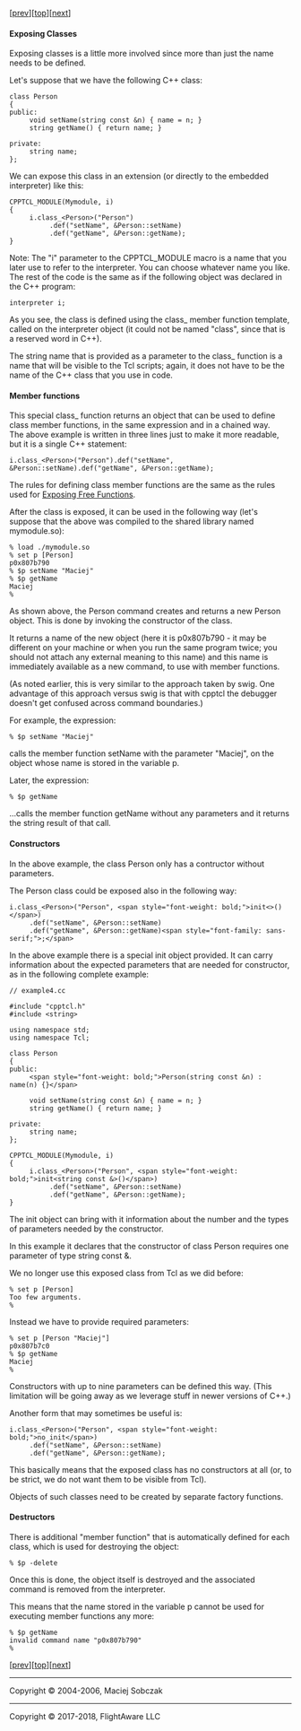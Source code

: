 [[prev](freefun.md)][[top](README.md)][[next](objects.md)]  

#### Exposing Classes  

Exposing classes is a little more involved since more than just the name needs to be defined.

Let's suppose that we have the following C++ class:

```
class Person  
{  
public:  
     void setName(string const &n) { name = n; }  
     string getName() { return name; }  

private:  
     string name;  
};  
```

We can expose this class in an extension (or directly to the embedded interpreter) like this:

```
CPPTCL_MODULE(Mymodule, i)  
{  
     i.class_<Person>("Person")  
          .def("setName", &Person::setName)  
          .def("getName", &Person::getName);  
}  
```

Note: The "i" parameter to the CPPTCL_MODULE macro is a name that you later use to refer to the interpreter. You can choose whatever name you like. The rest of the code is the same as if the following object was declared in the C++ program:  

```
interpreter i;  
```

As you see, the class is defined using the class_ member function template, called on the interpreter object (it could not be named "class", since that is a reserved word in C++).

The string name that is provided as a parameter to the class_ function is a name that will be visible to the Tcl scripts; again, it does not have to be the name of the C++ class that you use in code.  

#### <a name="members"></a>Member functions

This special class_ function returns an object that can be used to define class member functions, in the same expression and in a chained way.  
The above example is written in three lines just to make it more readable, but it is a single C++ statement:  

```
i.class_<Person>("Person").def("setName", &Person::setName).def("getName", &Person::getName);  
```

The rules for defining class member functions are the same as the rules used for [Exposing Free Functions](freefun.md).  

After the class is exposed, it can be used in the following way (let's suppose that the above was compiled to the shared library named mymodule.so):  

```
% load ./mymodule.so  
% set p [Person]  
p0x807b790  
% $p setName "Maciej"  
% $p getName  
Maciej  
%  
```

As shown above, the Person command creates and returns a new Person object. This is done by invoking the constructor of the class.

It returns a name of the new object (here it is p0x807b790 - it may be different on your machine or when you run the same program twice; you should not attach any external meaning to this name) and this name is immediately available as a new command, to use with member functions.

(As noted earlier, this is very similar to the approach taken by swig. One advantage of this approach versus swig is that with cpptcl the debugger doesn't get confused across command boundaries.)

For example, the expression:

```
% $p setName "Maciej"  
```

calls the member function setName with the parameter "Maciej", on the object whose name is stored in the variable p.

Later, the expression:

```
% $p getName  
```

...calls the member function getName without any parameters and it returns the string result of that call.

#### <a name="constructors"></a>Constructors

In the above example, the class Person only has a contructor without parameters.

The Person class could be exposed also in the following way:

```
i.class_<Person>("Person", <span style="font-weight: bold;">init<>()</span>)  
     .def("setName", &Person::setName)  
     .def("getName", &Person::getName)<span style="font-family: sans-serif;">;</span>  
```

In the above example there is a special init object provided. It can carry information about the expected parameters that are needed for constructor, as in the following complete example:

```
// example4.cc  

#include "cpptcl.h"  
#include <string>  

using namespace std;  
using namespace Tcl;  

class Person  
{  
public:  
     <span style="font-weight: bold;">Person(string const &n) : name(n) {}</span>  

     void setName(string const &n) { name = n; }  
     string getName() { return name; }  

private:  
     string name;  
};  

CPPTCL_MODULE(Mymodule, i)  
{  
     i.class_<Person>("Person", <span style="font-weight: bold;">init<string const &>()</span>)  
          .def("setName", &Person::setName)  
          .def("getName", &Person::getName);  
}  
```

The init object can bring with it information about the number and the types of parameters needed by the constructor.

In this example it declares that the constructor of class Person requires one parameter of type string const &.

We no longer use this exposed class from Tcl as we did before:

```
% set p [Person]  
Too few arguments.  
%  
```

Instead we have to provide required parameters:  

```
% set p [Person "Maciej"]  
p0x807b7c0  
% $p getName  
Maciej  
%  
```

Constructors with up to nine parameters can be defined this way. (This limitation will be going away as we leverage stuff in newer versions of C++.)

Another form that may sometimes be useful is:

```
i.class_<Person>("Person", <span style="font-weight: bold;">no_init</span>)  
     .def("setName", &Person::setName)  
     .def("getName", &Person::getName);  
```

This basically means that the exposed class has no constructors at all (or, to be strict, we do not want them to be visible from Tcl).

Objects of such classes need to be created by separate factory functions.

#### <a name="destructors"></a>Destructors

There is additional "member function" that is automatically defined for each class, which is used for destroying the object:

```
% $p -delete  
```

Once this is done, the object itself is destroyed and the associated command is removed from the interpreter.

This means that the name stored in the variable p cannot be used for executing member functions any more:

```
% $p getName  
invalid command name "p0x807b790"  
%  
```

[[prev](freefun.md)][[top](README.md)][[next](objects.md)]  

* * *

Copyright © 2004-2006, Maciej Sobczak  

* * *

Copyright © 2017-2018, FlightAware LLC
